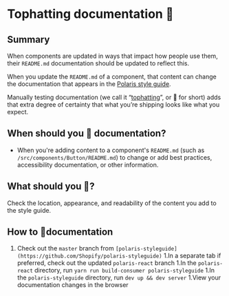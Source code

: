 # Tophatting documentation 🎩

## Summary

When components are updated in ways that impact how people use them, their `README.md` documentation should be updated to reflect this.

When you update the `README.md` of a component, that content can change the documentation that appears in the [Polaris style guide](https://polaris.shopify.com/).

Manually testing documentation (we call it “[tophatting](https://github.com/Shopify/polaris-react/blob/master/documentation/Tophatting.md#history-of-the-phrase)”, or 🎩 for short) adds that extra degree of certainty that what you’re shipping looks like what you expect.

## When should you 🎩 documentation?

- When you're adding content to a component's `README.md` (such as `/src/components/Button/README.md`) to change or add best practices, accessibility documentation, or other information.

## What should you 🎩?

Check the location, appearance, and readability of the content you add to the style guide.

## How to 🎩documentation

1. Check out the `master` branch from `[polaris-styleguide](https://github.com/Shopify/polaris-styleguide)`
1.In a separate tab if preferred, check out the updated `polaris-react` branch
1.In the `polaris-react` directory, run `yarn run build-consumer polaris-styleguide`
1.In the `polaris-styleguide` directory, run `dev up && dev server`
1.View your documentation changes in the browser
